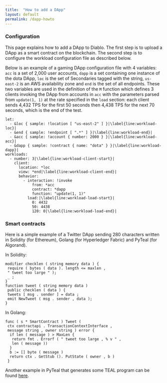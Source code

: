 ```yaml
---
title:  "How to add a DApp"
layout: default
permalink: /dapp-howto
---
```


### Configuration

This page explains how to add a DApp to Diablo. 
The first step is to upload a DApp as a smart contract on 
the blockchain. The second step is to configure the workload 
configuration file as described below.

Below is an example of a gaming DApp configuration file with 
4 variables: ```acc``` is a set of 2,000 user accounts, 
```dapp``` is a set containing one instance of the dota DApp, 
```loc```  is the set of Secondaries tagged with the string, 
```us-east-2``` is an AWS availability zone and ```end``` is the 
set of all endpoints.
These two variables are used in the definition of the ```M``` function
which defines 3 clients invoking the DApp from accounts in ```acc```
with the parameters parsed from ```update(1, 1)``` at the rate 
specified in the ```load``` section: each client sends 4,432 TPS for 
the first 50 seconds then 4,438 TPS for the next 70 seconds, 
which is the end of the test.


```
let:
  - &loc { sample: !location [ "us-east-2" ] }|\label{line:workload-loc}|
  - &end { sample: !endpoint [ ".*" ] }|\label{line:workload-end}|
  - &acc { sample: !account { number: 2000 } }|\label{line:workload-acc}|
  - &dapp { sample: !contract { name: "dota" } }|\label{line:workload-dapp}|
workloads:
  - number: 3|\label{line:workload-client-start}|
    client:
      location: *loc
      view: *end|\label{line:workload-client-end}|
      behavior:
        - interaction: !invoke
            from: *acc
            contract: *dapp
            function: "update(1, 1)"
          load:|\label{line:workload-load-start}|
            0: 4432
            50: 4438
            120: 0|\label{line:workload-load-end}|
```

### Smart contracts

Here is a simple example of a Twitter DApp sending 280 characters
written in Solidity (for Ethereum), Golang (for Hyperledger Fabric) and 
PyTeal (for Algorand).

In Solidity:
```
modifier checklen ( string memory data ) {
 require ( bytes ( data ). length <= maxlen ,
 " tweet too large " );
 _ ;
}
function tweet ( string memory data )
 public checklen ( data ) {
 tweets [ msg . sender ] = data ;
 emit NewTweet ( msg . sender , data );
}
```

In Golang:
```
func ( s * SmartContract ) Tweet (
 ctx contractapi . TransactionContextInterface ,
 message string , owner string ) error {
  if len ( message ) > MaxLen {
   return fmt . Errorf ( " tweet too large , % v " ,
   len ( message ))
  }
  b := [] byte ( message )
  return ctx . GetStub (). PutState ( owner , b )
 }
```

Another example in PyTeal that generates some TEAL program can be found [here](https://github.com/NatoliChris/diablo-benchmark/tree/v2/teal-contracts/twitter).
